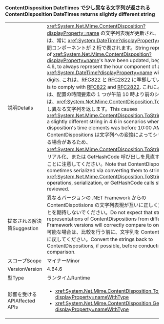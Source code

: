 ### <a name="contentdisposition-datetimes-returns-slightly-different-string"></a><span data-ttu-id="a5798-101">ContentDisposition DateTimes で少し異なる文字列が返される</span><span class="sxs-lookup"><span data-stu-id="a5798-101">ContentDisposition DateTimes returns slightly different string</span></span>

|   |   |
|---|---|
|<span data-ttu-id="a5798-102">説明</span><span class="sxs-lookup"><span data-stu-id="a5798-102">Details</span></span>|<span data-ttu-id="a5798-103"><xref:System.Net.Mime.ContentDisposition?displayProperty=name> の文字列表現が更新され、4.6 以降では、常に <xref:System.DateTime?displayProperty=name> の時間コンポーネントが 2 桁で表されます。</span><span class="sxs-lookup"><span data-stu-id="a5798-103">String representations of <xref:System.Net.Mime.ContentDisposition?displayProperty=name>'s have been updated, beginning in 4.6, to always represent the hour component of a <xref:System.DateTime?displayProperty=name> with two digits.</span></span> <span data-ttu-id="a5798-104">これは、[RFC822](http://www.ietf.org/rfc/rfc0822.txt) と [RFC2822](http://www.ietf.org/rfc/rfc2822.txt) に準拠しています。</span><span class="sxs-lookup"><span data-stu-id="a5798-104">This is to comply with [RFC822](http://www.ietf.org/rfc/rfc0822.txt) and [RFC2822](http://www.ietf.org/rfc/rfc2822.txt).</span></span> <span data-ttu-id="a5798-105">これにより、4.6 では、配置の時間要素の 1 つが午前 10 時より前のシナリオでは、<xref:System.Net.Mime.ContentDisposition.ToString> は少し異なる文字列を返します。</span><span class="sxs-lookup"><span data-stu-id="a5798-105">This causes <xref:System.Net.Mime.ContentDisposition.ToString> to return a slightly different string in 4.6 in scenarios where one of the disposition's time elements was before 10:00 AM.</span></span> <span data-ttu-id="a5798-106">ContentDispositions は文字列への変換によってシリアル化される場合があるため、<xref:System.Net.Mime.ContentDisposition.ToString> 操作、シリアル化、または GetHashCode 呼び出しを見直す必要があることに注意してください。</span><span class="sxs-lookup"><span data-stu-id="a5798-106">Note that ContentDispositions are sometimes serialized via converting them to strings, so any <xref:System.Net.Mime.ContentDisposition.ToString> operations, serialization, or GetHashCode calls should be reviewed.</span></span>|
|<span data-ttu-id="a5798-107">提案される解決策</span><span class="sxs-lookup"><span data-stu-id="a5798-107">Suggestion</span></span>|<span data-ttu-id="a5798-108">異なるバージョンの .NET Framework からの ContentDispotisions の文字列表現が互いに正しく対応することを期待しないでください。</span><span class="sxs-lookup"><span data-stu-id="a5798-108">Do not expect that string representations of ContentDispositions from different .NET Framework versions will correctly compare to one another.</span></span> <span data-ttu-id="a5798-109">可能な場合は、比較を行う前に、文字列を ContentDispositions に戻してください。</span><span class="sxs-lookup"><span data-stu-id="a5798-109">Convert the strings back to ContentDispositions, if possible, before conducting a comparison.</span></span>|
|<span data-ttu-id="a5798-110">スコープ</span><span class="sxs-lookup"><span data-stu-id="a5798-110">Scope</span></span>|<span data-ttu-id="a5798-111">マイナー</span><span class="sxs-lookup"><span data-stu-id="a5798-111">Minor</span></span>|
|<span data-ttu-id="a5798-112">Version</span><span class="sxs-lookup"><span data-stu-id="a5798-112">Version</span></span>|<span data-ttu-id="a5798-113">4.6</span><span class="sxs-lookup"><span data-stu-id="a5798-113">4.6</span></span>|
|<span data-ttu-id="a5798-114">型</span><span class="sxs-lookup"><span data-stu-id="a5798-114">Type</span></span>|<span data-ttu-id="a5798-115">ランタイム</span><span class="sxs-lookup"><span data-stu-id="a5798-115">Runtime</span></span>|
|<span data-ttu-id="a5798-116">影響を受ける API</span><span class="sxs-lookup"><span data-stu-id="a5798-116">Affected APIs</span></span>|<ul><li><xref:System.Net.Mime.ContentDisposition.ToString?displayProperty=nameWithType></li><li><xref:System.Net.Mime.ContentDisposition.GetHashCode?displayProperty=nameWithType></li></ul>|

